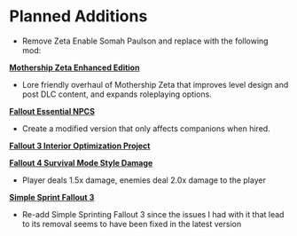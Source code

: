 # Planned Additions

- Remove Zeta Enable Somah Paulson and replace with the following mod:

**[Mothership Zeta Enhanced Edition](https://www.nexusmods.com/fallout3/mods/26001)**

- Lore friendly overhaul of Mothership Zeta that improves level design and post DLC content, and expands roleplaying options.

**[Fallout Essential NPCS](https://www.nexusmods.com/fallout3/mods/22629/)**

- Create a modified version that only affects companions when hired.

**[Fallout 3 Interior Optimization Project](https://www.nexusmods.com/fallout3/mods/26127)**

**[Fallout 4 Survival Mode Style Damage](https://www.nexusmods.com/fallout3/mods/24485)**
- Player deals 1.5x damage, enemies deal 2.0x damage to the player

**[Simple Sprint Fallout 3](https://www.nexusmods.com/fallout3/mods/25319)**
- Re-add Simple Sprinting Fallout 3 since the issues I had with it that lead to its removal seems to have been fixed in the latest version
